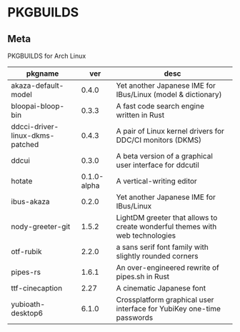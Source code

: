 # PKGBUILDS

## Meta

PKGBUILDS for Arch Linux

| pkgname                         | ver         | desc                                                                         |
| ------------------------------- | ----------- | ---------------------------------------------------------------------------- |
| akaza-default-model             | 0.4.0       | Yet another Japanese IME for IBus/Linux (model & dictionary)                 |
| bloopai-bloop-bin               | 0.3.3       | A fast code search engine written in Rust                                    |
| ddcci-driver-linux-dkms-patched | 0.4.3       | A pair of Linux kernel drivers for DDC/CI monitors (DKMS)                    |
| ddcui                           | 0.3.0       | A beta version of a graphical user interface for ddcutil                     |
| hotate                          | 0.1.0-alpha | A vertical-writing editor                                                    |
| ibus-akaza                      | 0.2.0       | Yet another Japanese IME for IBus/Linux                                      |
| nody-greeter-git                | 1.5.2       | LightDM greeter that allows to create wonderful themes with web technologies |
| otf-rubik                       | 2.2.0       | a sans serif font family with slightly rounded corners                       |
| pipes-rs                        | 1.6.1       | An over-engineered rewrite of pipes.sh in Rust                               |
| ttf-cinecaption                 | 2.27        | A cinematic Japanese font                                                    |
| yubioath-desktop6               | 6.1.0       | Crossplatform graphical user interface for YubiKey one-time passwords        |
